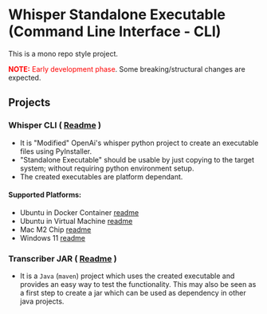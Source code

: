 # Whisper Standalone Executable (Command Line Interface - CLI)

This is a mono repo style project.

<span style="color:red">**NOTE:** Early development phase</span>. Some breaking/structural changes are expected.

## Projects 

### Whisper CLI ( [Readme](whisper/readme_whisper_exec.md) )
- It is "Modified" OpenAi's whisper python project to create an executable files using PyInstaller. 
- "Standalone Executable" should be usable by just copying to the target system; without requiring python environment setup.
- The created executables are platform dependant.

#### Supported Platforms:

- Ubuntu in Docker Container [readme](whisper/docs/ubuntu/readme_whisper_exec_mac_docker_ubuntu.md)
- Ubuntu in Virtual Machine [readme](whisper/docs/ubuntu/readme_whisper_exec_ubuntu.md)
- Mac M2 Chip [readme](whisper/docs/mac/readme_whisper_exec_mac.md)
- Windows 11 [readme](whisper/docs/win/readme_whisper_exec_win.md)

### Transcriber JAR ( [Readme](transcriber_jar/README.md) )
- It is a `Java` (`maven`) project which uses the created executable and provides an easy way to test the functionality. This may also be seen as a first step to create a jar which can be used as dependency in other java projects.
